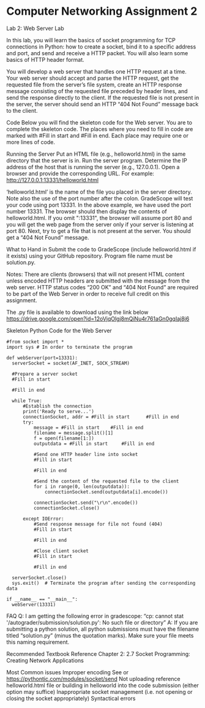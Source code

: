 # Computer Networking Assignment 2

Lab 2: Web Server Lab
 
In this lab, you will learn the basics of socket programming for TCP connections in Python: how to create a socket, bind it to a specific address and port, and send and receive a HTTP packet. You will also learn some basics of HTTP header format.
 
You will develop a web server that handles one HTTP request at a time. Your web server should accept and parse the HTTP request, get the requested file from the server’s file system, create an HTTP response message consisting of the requested file preceded by header lines, and send the response directly to the client. If the requested file is not present in the server, the server should send an HTTP “404 Not Found” message back to the client.
 
Code
Below you will find the skeleton code for the Web server. You are to complete the skeleton code. The places where you need to fill in code are marked with #Fill in start and #Fill in end. Each place may require one or more lines of code.
 
Running the Server
Put an HTML file (e.g., helloworld.html) in the same directory that the server is in. Run the server program. Determine the IP address of the host that is running the server (e.g., 127.0.0.1). Open a browser and provide the corresponding URL. For example:
http://127.0.0.1:13331/helloworld.html
 
‘helloworld.html’ is the name of the file you placed in the server directory. Note also the use of the port number after the colon. GradeScope will test your code using port 13331. In the above example, we have used the port number 13331. The browser should then display the contents of helloworld.html. If you omit ":13331", the browser will assume port 80 and you will get the web page from the server only if your server is listening at port 80. Next, try to get a file that is not present at the server. You should get a “404 Not Found” message.
 
What to Hand in
Submit the code to GradeScope (include helloworld.html if it exists) using your GitHub repository. Program file name must be solution.py.
 
Notes:
There are clients (browsers) that will not present HTML content unless encoded HTTP headers are submitted with the message from the web server.
HTTP status codes “200 OK” and “404 Not Found” are required to be part of the Web Server in order to receive full credit on this assignment.
 
The .py file is available to download using the link below
https://drive.google.com/open?id=12oVjqOlgj8mQiNu4r761aGn0gqIaj8j6
 
Skeleton Python Code for the Web Server
 ```#import socket module
 #from socket import *
import sys # In order to terminate the program

def webServer(port=13331):
   serverSocket = socket(AF_INET, SOCK_STREAM)

   #Prepare a server socket
   #Fill in start

   #Fill in end

   while True:
       #Establish the connection
       print('Ready to serve...')
       connectionSocket, addr = #Fill in start      #Fill in end
       try:
           message = #Fill in start    #Fill in end
           filename = message.split()[1]
           f = open(filename[1:])
           outputdata = #Fill in start     #Fill in end

           #Send one HTTP header line into socket
           #Fill in start

           #Fill in end

           #Send the content of the requested file to the client
           for i in range(0, len(outputdata)):
               connectionSocket.send(outputdata[i].encode())

           connectionSocket.send("\r\n".encode())
           connectionSocket.close()

       except IOError:
           #Send response message for file not found (404)
           #Fill in start

           #Fill in end

           #Close client socket
           #Fill in start

           #Fill in end

   serverSocket.close()
   sys.exit()  # Terminate the program after sending the corresponding data

if __name__ == "__main__":
   webServer(13331)
```



FAQ
Q: I am getting the following error in gradescope: 
“cp: cannot stat '/autograder/submission/solution.py': No such file or directory”
A: If you are submitting a python solution, all python submissions must have the filename titled “solution.py” (minus the quotation marks). Make sure your file meets this naming requirement.

Recommended Textbook Reference
Chapter 2: 2.7 Socket Programming: Creating Network Applications

Most Common issues
Improper encoding
See or https://pythontic.com/modules/socket/send 
Not uploading reference helloworld.html file or building in helloworld into the code submission (either option may suffice)
Inappropriate socket management (i.e. not opening or closing the socket appropriately)
Syntactical errors


